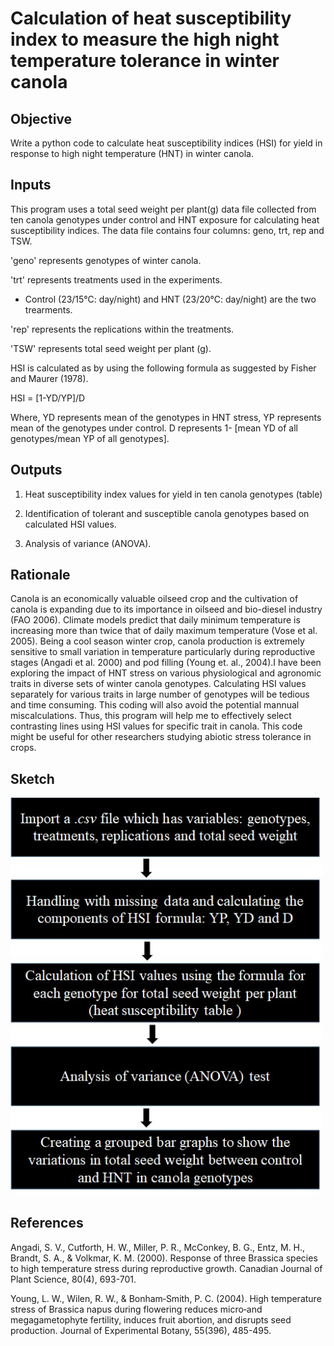 
# Calculation of heat susceptibility index to measure the high night temperature tolerance in winter canola
## Objective
Write a python code to calculate heat susceptibility indices (HSI) for yield in response to high night temperature (HNT) in winter canola.
## Inputs
This program uses a total seed weight per plant(g) data file collected from ten canola genotypes under control and HNT exposure for calculating heat susceptibility indices. The data file contains four columns: geno, trt, rep and TSW.

'geno' represents genotypes of winter canola.

'trt' represents treatments used in the experiments.
- Control (23/15°C: day/night) and HNT (23/20°C: day/night) are the two trearments.

'rep' represents the replications within the treatments.

'TSW' represents total seed weight per plant (g). 


HSI is calculated as by using the following formula as suggested by Fisher and Maurer (1978).

HSI = [1-YD/YP]/D


Where, YD represents mean of the genotypes in HNT stress, YP represents mean of the genotypes under control.
D represents 1- [mean YD of all genotypes/mean YP of all genotypes].


## Outputs

1. Heat susceptibility index values for yield in ten canola genotypes (table)

2. Identification of tolerant and susceptible canola genotypes based on calculated HSI values. 

3. Analysis of variance (ANOVA).


## Rationale
Canola is an economically valuable oilseed crop and the cultivation of canola is expanding due to its importance in oilseed and bio-diesel industry (FAO 2006). Climate models predict that daily minimum temperature is increasing more than twice that of daily maximum temperature (Vose et al. 2005). Being a cool season winter crop, canola production is extremely sensitive to small variation in temperature particularly during reproductive stages (Angadi et al. 2000) and pod filling (Young et. al., 2004).I have been exploring the impact of HNT stress on various physiological and agronomic traits in diverse sets of winter canola genotypes. Calculating HSI values separately for various traits in large number of genotypes will be tedious and time consuming. This coding will also avoid the potential mannual miscalculations. Thus, this program will help me to effectively select contrasting lines using HSI values for specific trait in canola. This code might be useful for other researchers studying abiotic stress tolerance in crops.

## Sketch
<img src="Sketch.jpg" alt="Sketch" width="500"/>

## References
Angadi, S. V., Cutforth, H. W., Miller, P. R., McConkey, B. G., Entz, M. H., Brandt, S. A., & Volkmar, K. M. (2000). Response of three Brassica species to high temperature stress during reproductive growth. Canadian Journal of Plant Science, 80(4), 693-701. 

Young, L. W., Wilen, R. W., & Bonham‐Smith, P. C. (2004). High temperature stress of Brassica napus during flowering reduces micro‐and megagametophyte fertility, induces fruit abortion, and disrupts seed production. Journal of Experimental Botany, 55(396), 485-495. 


